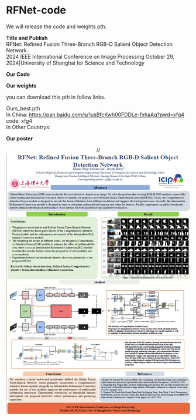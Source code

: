 # RFNet-code

We will release the  code and weights pth.      

**Title and Publish**  
RFNet: Refined Fusion Three-Branch RGB-D Salient Object Detection Network.  
2024 IEEE International Conference on Image Processing 
October 29, 2024|University of Shanghai for Science and Technology

**Our Code**


**Our weights**

you can download this pth in follow links.

Ours_best.pth   
In China: https://pan.baidu.com/s/1usBfcKwh00FDDLe-fxhaAg?pwd=xfg4  code: xfg4   
In Other Countrys:  


**Our poster**
<div align=center>
	// <img src="https://github.com/Corgislam/RFNet-code/blob/main/poster.png"/>

</div>
